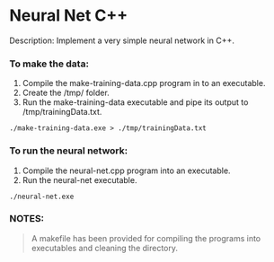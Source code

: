 # Neural Net C++

Description: Implement a very simple neural network in C++.

### To make the data:
1) Compile the make-training-data.cpp program in to an executable.
2) Create the /tmp/ folder.
3) Run the make-training-data executable and pipe its output to /tmp/trainingData.txt.

``` ./make-training-data.exe > ./tmp/trainingData.txt ```

### To run the neural network:

1) Compile the neural-net.cpp program into an executable.
2) Run the neural-net executable.

``` ./neural-net.exe ```

### NOTES:

 > A makefile has been provided for compiling the programs into executables and cleaning the directory.
